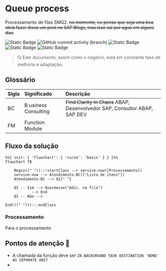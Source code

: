 # Queue process
 Processamento de filas SMQ2.
 ~~no momento, eu penso que seja uma boa ideia fazer disso um post no SAP Blogs, mas isso vai por agua em alguns dias~~

 
![Static Badge](https://img.shields.io/badge/development-abap-blue)
![GitHub commit activity (branch)](https://img.shields.io/github/commit-activity/t/edmilson-nascimento/queue-process)
![Static Badge](https://img.shields.io/badge/gabriel_alencar-abap-pink)
![Static Badge](https://img.shields.io/badge/miriam_batista-abap-orange)
![Static Badge](https://img.shields.io/badge/poo-abap-teal)

> 🗘 Este documento, assim como o negócio, está em constante fase de melhoria e adaptação.



## Glossário

| Sigla | Significado | Descrição |
| :--- |:---------- |:---------- |
| BC |B usiness Consulting | ~~Find Clarity in Chaos~~ ABAP, Desenvolvedor SAP, Consultor ABAP, SAP DEV|
| FM | Function Module ||



## Fluxo da solução

```mermaid
%%{ init: { 'flowchart': { 'curve': 'basis' } } }%%
flowchart TB

    Begin((" ")):::startClass --> service-now([Processamento])
    service-now --> Atendimento-BC(["Lista de itens"])
    Atendimento-BC --> Q1{" "}

    Q1 -- Sim --> Quermesse("Adic. na fila") 
            --> End
    Q1 -- Não -->

End(((" "))):::endClass
```

### Processamento
Para o processamento 


## Pontos de atenção 📝

- A chamada da função deve ser `IN BACKGROUND TASK DESTINATION 'NONE' AS SEPARATE UNIT`
- 
